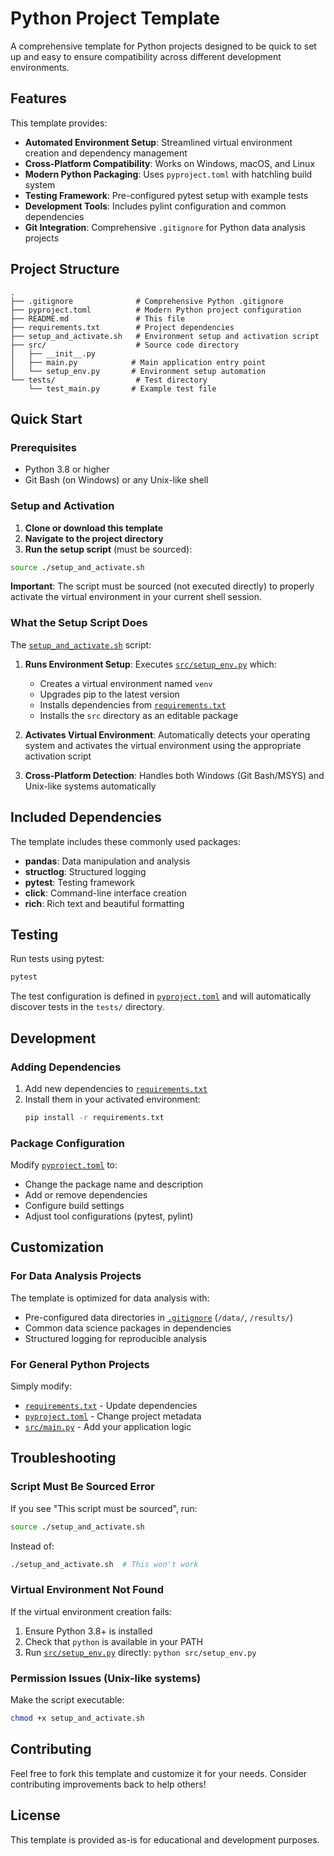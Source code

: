 # Python Project Template

A comprehensive template for Python projects designed to be quick to set up and easy to ensure compatibility across different development environments.

## Features

This template provides:

- **Automated Environment Setup**: Streamlined virtual environment creation and dependency management
- **Cross-Platform Compatibility**: Works on Windows, macOS, and Linux
- **Modern Python Packaging**: Uses `pyproject.toml` with hatchling build system
- **Testing Framework**: Pre-configured pytest setup with example tests
- **Development Tools**: Includes pylint configuration and common dependencies
- **Git Integration**: Comprehensive `.gitignore` for Python data analysis projects

## Project Structure

```
.
├── .gitignore              # Comprehensive Python .gitignore
├── pyproject.toml          # Modern Python project configuration
├── README.md               # This file
├── requirements.txt        # Project dependencies
├── setup_and_activate.sh   # Environment setup and activation script
├── src/                    # Source code directory
│   ├── __init__.py
│   ├── main.py            # Main application entry point
│   └── setup_env.py       # Environment setup automation
└── tests/                  # Test directory
    └── test_main.py       # Example test file
```

## Quick Start

### Prerequisites

- Python 3.8 or higher
- Git Bash (on Windows) or any Unix-like shell

### Setup and Activation

1. **Clone or download this template**
2. **Navigate to the project directory**
3. **Run the setup script** (must be sourced):

```bash
source ./setup_and_activate.sh
```

**Important**: The script must be sourced (not executed directly) to properly activate the virtual environment in your current shell session.

### What the Setup Script Does

The [`setup_and_activate.sh`](setup_and_activate.sh) script:

1. **Runs Environment Setup**: Executes [`src/setup_env.py`](src/setup_env.py) which:
   - Creates a virtual environment named `venv`
   - Upgrades pip to the latest version
   - Installs dependencies from [`requirements.txt`](requirements.txt)
   - Installs the `src` directory as an editable package

2. **Activates Virtual Environment**: Automatically detects your operating system and activates the virtual environment using the appropriate activation script

3. **Cross-Platform Detection**: Handles both Windows (Git Bash/MSYS) and Unix-like systems automatically

## Included Dependencies

The template includes these commonly used packages:

- **pandas**: Data manipulation and analysis
- **structlog**: Structured logging
- **pytest**: Testing framework
- **click**: Command-line interface creation
- **rich**: Rich text and beautiful formatting

## Testing

Run tests using pytest:

```bash
pytest
```

The test configuration is defined in [`pyproject.toml`](pyproject.toml) and will automatically discover tests in the `tests/` directory.

## Development

### Adding Dependencies

1. Add new dependencies to [`requirements.txt`](requirements.txt)
2. Install them in your activated environment:
   ```bash
   pip install -r requirements.txt
   ```

### Package Configuration

Modify [`pyproject.toml`](pyproject.toml) to:
- Change the package name and description
- Add or remove dependencies
- Configure build settings
- Adjust tool configurations (pytest, pylint)

## Customization

### For Data Analysis Projects

The template is optimized for data analysis with:
- Pre-configured data directories in [`.gitignore`](.gitignore) (`/data/`, `/results/`)
- Common data science packages in dependencies
- Structured logging for reproducible analysis

### For General Python Projects

Simply modify:
- [`requirements.txt`](requirements.txt) - Update dependencies
- [`pyproject.toml`](pyproject.toml) - Change project metadata
- [`src/main.py`](src/main.py) - Add your application logic

## Troubleshooting

### Script Must Be Sourced Error

If you see "This script must be sourced", run:
```bash
source ./setup_and_activate.sh
```
Instead of:
```bash
./setup_and_activate.sh  # This won't work
```

### Virtual Environment Not Found

If the virtual environment creation fails:
1. Ensure Python 3.8+ is installed
2. Check that `python` is available in your PATH
3. Run [`src/setup_env.py`](src/setup_env.py) directly: `python src/setup_env.py`

### Permission Issues (Unix-like systems)

Make the script executable:
```bash
chmod +x setup_and_activate.sh
```

## Contributing

Feel free to fork this template and customize it for your needs. Consider contributing improvements back to help others!

## License

This template is provided as-is for educational and development purposes.